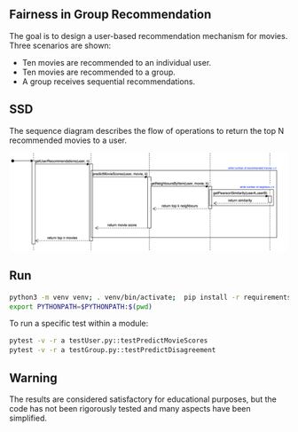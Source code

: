 ## Fairness in Group Recommendation
The goal is to design a user-based recommendation mechanism for movies.
Three scenarios are shown:
* Ten movies are recommended to an individual user.
* Ten movies are recommended to a group.
* A group receives sequential recommendations.

## SSD
The sequence diagram describes the flow of operations to return the top N recommended movies to a user.

![Alt text](report/Untitled%20Diagram.drawio.png)

## Run

```bash
python3 -m venv venv; . venv/bin/activate;  pip install -r requirements.txt 
export PYTHONPATH=$PYTHONPATH:$(pwd)
```

To run a specific test within a module:

```bash
pytest -v -r a testUser.py::testPredictMovieScores
pytest -v -r a testGroup.py::testPredictDisagreement
```

## Warning
The results are considered satisfactory for educational purposes, but the code has not been rigorously tested and many aspects have been simplified.

